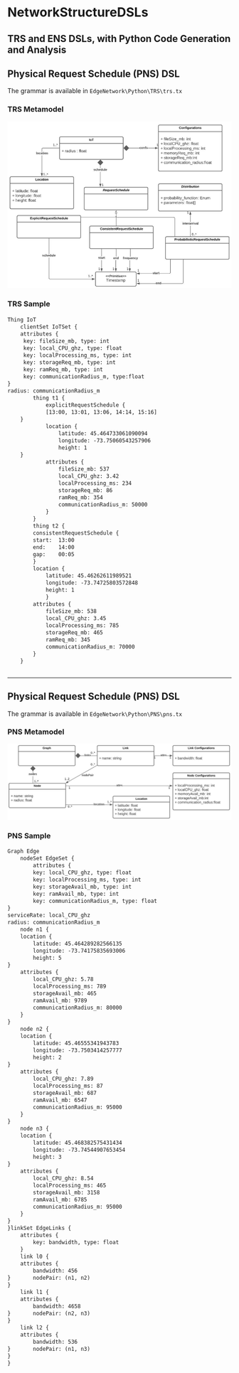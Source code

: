 # NetworkStructureDSLs

TRS and ENS DSLs, with Python Code Generation and Analysis
-----------------------------------------

## Physical Request Schedule (PNS) DSL

The grammar is available in `EdgeNetwork\Python\TRS\trs.tx`


### TRS Metamodel
![alt text](https://github.com/ismael-martinez/NetworkStructureDSLs/blob/main/EdgeNetwork/Network%20Metamodels/TRS-network-metamodel.JPG "TRS Metamodel")


### TRS Sample
```
Thing IoT 
	clientSet IoTSet { 
	attributes {
	 key: fileSize_mb, type: int 
	 key: local_CPU_ghz, type: float 
	 key: localProcessing_ms, type: int 
	 key: storageReq_mb, type: int 
	 key: ramReq_mb, type: int 
	 key: communicationRadius_m, type:float 
}
radius: communicationRadius_m
		thing t1 {
			explicitRequestSchedule {
			[13:00, 13:01, 13:06, 14:14, 15:16]
	}
			location {
				latitude: 45.464733061090094 
				longitude: -73.75060543257906 
				height: 1 
	}
			attributes {
				fileSize_mb: 537
				local_CPU_ghz: 3.42
				localProcessing_ms: 234
				storageReq_mb: 86
				ramReq_mb: 354
				communicationRadius_m: 50000
			}
		}
		thing t2 {
		consistentRequestSchedule {
		start:	13:00
		end:	14:00
		gap:	00:05
		}
		location {
			latitude: 45.46262611989521 
			longitude: -73.74725803572848 
			height: 1 
			}
		attributes {
			fileSize_mb: 538
			local_CPU_ghz: 3.45
			localProcessing_ms: 785
			storageReq_mb: 465
			ramReq_mb: 345
			communicationRadius_m: 70000
		}
	}


```


-----------------------------------------
## Physical Request Schedule (PNS) DSL

The grammar is available in `EdgeNetwork\Python\PNS\pns.tx`

### PNS Metamodel
![alt text](https://github.com/ismael-martinez/NetworkStructureDSLs/blob/main/EdgeNetwork/Network%20Metamodels/ENS-network-metamodel.JPG "ENS Metamodel")



### PNS Sample
```
Graph Edge 
	nodeSet EdgeSet {
		attributes {
		key: local_CPU_ghz, type: float 
		key: localProcessing_ms, type: int 
		key: storageAvail_mb, type: int 
		key: ramAvail_mb, type: int 
		key: communicationRadius_m, type: float 
}
serviceRate: local_CPU_ghz
radius: communicationRadius_m
	node n1 {
	location {
		latitude: 45.464289282566135 
		longitude: -73.74175835693006 
		height: 5 
}
	attributes {
		local_CPU_ghz: 5.78
		localProcessing_ms: 789
		storageAvail_mb: 465
		ramAvail_mb: 9789
		communicationRadius_m: 80000
	}
}
	node n2 {
	location {
		latitude: 45.46555341943783 
		longitude: -73.7503414257777 
		height: 2 
}
	attributes {
		local_CPU_ghz: 7.89
		localProcessing_ms: 87
		storageAvail_mb: 687
		ramAvail_mb: 6547
		communicationRadius_m: 95000
	}
}
	node n3 {
	location {
		latitude: 45.468382575431434 
		longitude: -73.74544907653454 
		height: 3 
}
	attributes {
		local_CPU_ghz: 8.54
		localProcessing_ms: 465
		storageAvail_mb: 3158
		ramAvail_mb: 6785
		communicationRadius_m: 95000
	}
}
}linkSet EdgeLinks { 
	attributes { 
		key: bandwidth, type: float
	}
	link l0 {
	attributes { 
		bandwidth: 456
}		nodePair: (n1, n2)
}
	link l1 {
	attributes { 
		bandwidth: 4658
}		nodePair: (n2, n3)
}
	link l2 {
	attributes { 
		bandwidth: 536
}		nodePair: (n1, n3)
}
}

```
